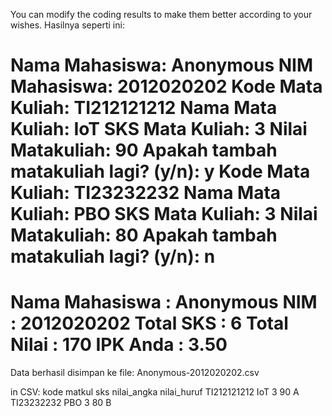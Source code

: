 You can modify the coding results to make them better according to your wishes.
Hasilnya seperti ini:

Nama Mahasiswa: Anonymous
NIM Mahasiswa: 2012020202
Kode Mata Kuliah: TI212121212
Nama Mata Kuliah: IoT
SKS Mata Kuliah: 3
Nilai Matakuliah: 90
Apakah tambah matakuliah lagi? (y/n): y
Kode Mata Kuliah: TI23232232
Nama Mata Kuliah: PBO
SKS Mata Kuliah: 3
Nilai Matakuliah: 80
Apakah tambah matakuliah lagi? (y/n): n
===============================
Nama Mahasiswa : Anonymous
NIM            : 2012020202
Total SKS      : 6
Total Nilai    : 170
IPK Anda       : 3.50
===============================
Data berhasil disimpan ke file: Anonymous-2012020202.csv


in CSV:
kode	matkul	sks	nilai_angka	nilai_huruf
TI212121212	IoT	3	90	A
TI23232232	PBO	3	80	B
